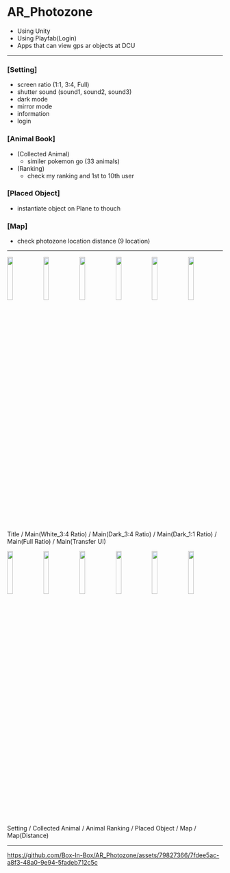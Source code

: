 # AR_Photozone

- Using Unity
- Using Playfab(Login)
- Apps that can view gps ar objects at DCU

---

### [Setting]
- screen ratio (1:1, 3:4, Full)
- shutter sound (sound1, sound2, sound3)
- dark mode
- mirror mode
- information
- login


### [Animal Book]
* (Collected Animal)
   - similer pokemon go (33 animals)
* (Ranking)
   - check my ranking and 1st to 10th user
          
### [Placed Object]
- instantiate object on Plane to thouch

### [Map]
- check photozone location distance (9 location)

---

<img src = "https://github.com/Box-In-Box/AR_Photozone/assets/79827366/5dcfa5f4-a68a-4363-9168-2ad2c43a3429" width="16%">
<img src = "https://github.com/Box-In-Box/AR_Photozone/assets/79827366/ad4811ff-ea2b-4c0f-a3c1-fd7637af8f1a" width="16%">
<img src = "https://github.com/Box-In-Box/AR_Photozone/assets/79827366/e03b474a-922e-4a0e-8aea-707f47776957" width="16%">
<img src = "https://github.com/Box-In-Box/AR_Photozone/assets/79827366/a02f1f87-e31a-473e-b1a6-deaaca282377" width="16%">
<img src = "https://github.com/Box-In-Box/AR_Photozone/assets/79827366/89d3d00d-d1b8-49a1-b44d-8712490885c4" width="16%">
<img src = "https://github.com/Box-In-Box/AR_Photozone/assets/79827366/8eefcf40-6431-4739-97b6-81530ef0b53d" width="16%">

<p>Title  /  Main(White_3:4 Ratio)  /  Main(Dark_3:4 Ratio)  /  Main(Dark_1:1 Ratio)  /  Main(Full Ratio)  /  Main(Transfer UI)</p>

<img src = "https://github.com/Box-In-Box/AR_Photozone/assets/79827366/974809cc-3ea0-4ff7-88c2-865d781e644f" width="16%">
<img src = "https://github.com/Box-In-Box/AR_Photozone/assets/79827366/8a383c8f-d3f9-4cea-94ff-4badabda64ed" width="16%">
<img src = "https://github.com/Box-In-Box/AR_Photozone/assets/79827366/6ec3af14-8287-41f9-b401-87f45c9e5c06" width="16%">
<img src = "https://github.com/Box-In-Box/AR_Photozone/assets/79827366/ccb6114c-fa6b-4cf0-abfe-a37d8ebb0e92" width="16%">
<img src = "https://github.com/Box-In-Box/AR_Photozone/assets/79827366/898e1aff-1c2c-4840-a659-3420043d1b4b" width="16%">
<img src = "https://github.com/Box-In-Box/AR_Photozone/assets/79827366/68a68ae2-fb91-4b46-86c4-3a99e47a4b22" width="16%">

<p>Setting  /  Collected Animal  /  Animal Ranking /  Placed Object  /  Map  /  Map(Distance)</p>

---

https://github.com/Box-In-Box/AR_Photozone/assets/79827366/7fdee5ac-a8f3-48a0-9e94-5fadeb712c5c

